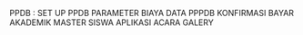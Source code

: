 PPDB :
   SET UP PPDB
   PARAMETER BIAYA
   DATA PPPDB
   KONFIRMASI BAYAR
AKADEMIK
   MASTER SISWA
APLIKASI
   ACARA
   GALERY


